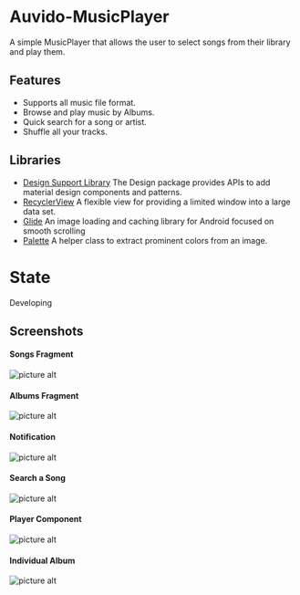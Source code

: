 # Auvido-MusicPlayer
A simple MusicPlayer that allows the user to select songs from their library and play them.

## Features ##
- Supports all music file format.
- Browse and play music by Albums.
- Quick search for a song or artist.
- Shuffle all your tracks.
## Libraries 
* [Design Support Library](https://developer.android.com/topic/libraries/support-library/features#design)
The Design package provides APIs to add material design components and patterns.
* [RecyclerView](https://developer.android.com/reference/android/support/v7/widget/RecyclerView.html)
A flexible view for providing a limited window into a large data set.
* [Glide](https://github.com/bumptech/glide)
An image loading and caching library for Android focused on smooth scrolling
* [Palette](https://developer.android.com/reference/android/support/v7/graphics/Palette)
A helper class to extract prominent colors from an image.

# State
Developing
 
 ## Screenshots ##
 #### Songs Fragment
![picture alt](./screenshots/s1.jpg)
#### Albums Fragment
![picture alt](./screenshots/s2.jpg)
#### Notification
![picture alt](./screenshots/s3.jpg)
#### Search a Song
![picture alt](./screenshots/s4.jpg)
#### Player Component
![picture alt](./screenshots/s5.jpg)
#### Individual Album
![picture alt](./screenshots/s6.jpg)
